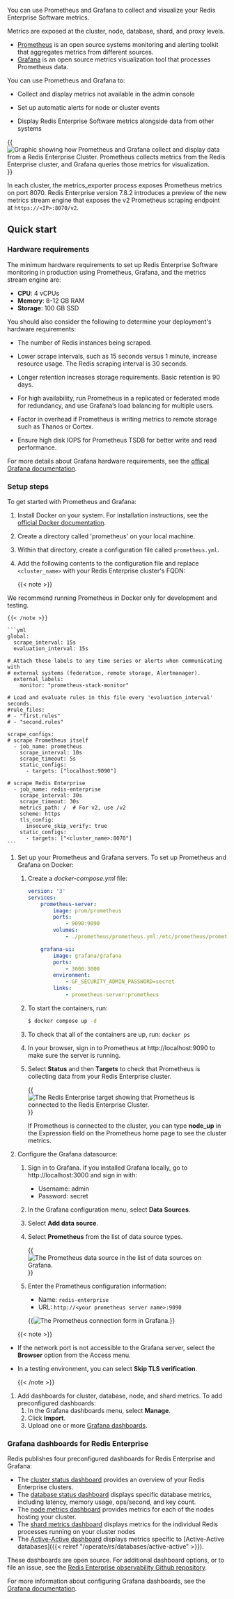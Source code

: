 
You can use Prometheus and Grafana to collect and visualize your Redis Enterprise Software metrics.

Metrics are exposed at the cluster, node, database, shard, and proxy levels.


- [Prometheus](https://prometheus.io/) is an open source systems monitoring and alerting toolkit that aggregates metrics from different sources.
- [Grafana](https://grafana.com/) is an open source metrics visualization tool that processes Prometheus data.

You can use Prometheus and Grafana to:
- Collect and display metrics not available in the admin console

- Set up automatic alerts for node or cluster events

- Display Redis Enterprise Software metrics alongside data from other systems

{{<image filename="images/rs/grafana-prometheus.png" alt="Graphic showing how Prometheus and Grafana collect and display data from a Redis Enterprise Cluster. Prometheus collects metrics from the Redis Enterprise cluster, and Grafana queries those metrics for visualization.">}}

In each cluster, the metrics_exporter process exposes Prometheus metrics on port 8070.
Redis Enterprise version 7.8.2 introduces a preview of the new metrics stream engine that exposes the v2 Prometheus scraping endpoint at `https://<IP>:8070/v2`.

## Quick start

### Hardware requirements

The minimum hardware requirements to set up Redis Enterprise Software monitoring in production using Prometheus, Grafana, and the metrics stream engine are:

- **CPU**: 4 vCPUs
- **Memory**: 8-12 GB RAM
- **Storage**: 100 GB SSD

You should also consider the following to determine your deployment's hardware requirements:

- The number of Redis instances being scraped.

- Lower scrape intervals, such as 15 seconds versus 1 minute, increase resource usage. The Redis scraping interval is 30 seconds.

- Longer retention increases storage requirements. Basic retention is 90 days.

- For high availability, run Prometheus in a replicated or federated mode for redundancy, and use Grafana’s load balancing for multiple users.

- Factor in overhead if Prometheus is writing metrics to remote storage such as Thanos or Cortex.

- Ensure high disk IOPS for Prometheus TSDB for better write and read performance.

For more details about Grafana hardware requirements, see the [offical Grafana documentation](https://grafana.com/docs/enterprise-traces/latest/setup/hardware-requirements/).

### Setup steps

To get started with Prometheus and Grafana:

1. Install Docker on your system. For installation instructions, see the [official Docker documentation](https://docs.docker.com/get-started/get-docker/).

1. Create a directory called 'prometheus' on your local machine.

1. Within that directory, create a configuration file called `prometheus.yml`.
1. Add the following contents to the configuration file and replace `<cluster_name>` with your Redis Enterprise cluster's FQDN:

    {{< note >}}

We recommend running Prometheus in Docker only for development and testing.

    {{< /note >}}

    ```yml
    global:
      scrape_interval: 15s
      evaluation_interval: 15s

    # Attach these labels to any time series or alerts when communicating with
    # external systems (federation, remote storage, Alertmanager).
      external_labels:
        monitor: "prometheus-stack-monitor"

    # Load and evaluate rules in this file every 'evaluation_interval' seconds.
    #rule_files:
    # - "first.rules"
    # - "second.rules"

    scrape_configs:
    # scrape Prometheus itself
      - job_name: prometheus
        scrape_interval: 10s
        scrape_timeout: 5s
        static_configs:
          - targets: ["localhost:9090"]

    # scrape Redis Enterprise
      - job_name: redis-enterprise
        scrape_interval: 30s
        scrape_timeout: 30s
        metrics_path: /  # For v2, use /v2
        scheme: https
        tls_config:
          insecure_skip_verify: true
        static_configs:
          - targets: ["<cluster_name>:8070"]
    ```

1. Set up your Prometheus and Grafana servers.
    To set up Prometheus and Grafana on Docker:
    1. Create a _docker-compose.yml_ file:

        ```yml
        version: '3'
        services:
            prometheus-server:
                image: prom/prometheus
                ports:
                    - 9090:9090
                volumes:
                    - ./prometheus/prometheus.yml:/etc/prometheus/prometheus.yml

            grafana-ui:
                image: grafana/grafana
                ports:
                    - 3000:3000
                environment:
                    - GF_SECURITY_ADMIN_PASSWORD=secret
                links:
                    - prometheus-server:prometheus
        ```

    1. To start the containers, run:

        ```sh
        $ docker compose up -d
        ```

    1. To check that all of the containers are up, run: `docker ps`
    1. In your browser, sign in to Prometheus at http://localhost:9090 to make sure the server is running.
    1. Select **Status** and then **Targets** to check that Prometheus is collecting data from your Redis Enterprise cluster.

        {{<image filename="images/rs/prometheus-target.png" alt="The Redis Enterprise target showing that Prometheus is connected to the Redis Enterprise Cluster.">}}

        If Prometheus is connected to the cluster, you can type **node_up** in the Expression field on the Prometheus home page to see the cluster metrics.

1. Configure the Grafana datasource:
    1. Sign in to Grafana. If you installed Grafana locally, go to http://localhost:3000 and sign in with:

        - Username: admin
        - Password: secret

    1. In the Grafana configuration menu, select **Data Sources**.

    1. Select **Add data source**.

    1. Select **Prometheus** from the list of data source types.

        {{<image filename="images/rs/prometheus-datasource.png" alt="The Prometheus data source in the list of data sources on Grafana.">}}

    1. Enter the Prometheus configuration information:

        - Name: `redis-enterprise`
        - URL: `http://<your prometheus server name>:9090`

        {{<image filename="images/rs/prometheus-connection.png" alt="The Prometheus connection form in Grafana.">}}

    {{< note >}}

- If the network port is not accessible to the Grafana server, select the **Browser** option from the Access menu.
- In a testing environment, you can select **Skip TLS verification**.

    {{< /note >}}

1. Add dashboards for cluster, database, node, and shard metrics.
    To add preconfigured dashboards:
    1. In the Grafana dashboards menu, select **Manage**.
    1. Click **Import**.
    1. Upload one or more [Grafana dashboards](#grafana-dashboards-for-redis-enterprise).

### Grafana dashboards for Redis Enterprise

Redis publishes four preconfigured dashboards for Redis Enterprise and Grafana:

* The [cluster status dashboard](https://grafana.com/grafana/dashboards/18405-cluster-status-dashboard/) provides an overview of your Redis Enterprise clusters.
* The [database status dashboard](https://grafana.com/grafana/dashboards/18408-database-status-dashboard/) displays specific database metrics, including latency, memory usage, ops/second, and key count.
* The [node metrics dashboard](https://github.com/redis-field-engineering/redis-enterprise-observability/blob/main/grafana/dashboards/grafana_v9-11/software/basic/redis-software-node-dashboard_v9-11.json) provides metrics for each of the nodes hosting your cluster.
* The [shard metrics dashboard](https://github.com/redis-field-engineering/redis-enterprise-observability/blob/main/grafana/dashboards/grafana_v9-11/software/basic/redis-software-shard-dashboard_v9-11.json) displays metrics for the individual Redis processes running on your cluster nodes
* The [Active-Active dashboard](https://github.com/redis-field-engineering/redis-enterprise-observability/blob/main/grafana/dashboards/grafana_v9-11/software/basic/redis-software-active-active-dashboard_v9-11.json) displays metrics specific to [Active-Active databases]({{< relref "/operate/rs/databases/active-active" >}}).

These dashboards are open source. For additional dashboard options, or to file an issue, see the [Redis Enterprise observability Github repository](https://github.com/redis-field-engineering/redis-enterprise-observability/tree/main/grafana).

For more information about configuring Grafana dashboards, see the [Grafana documentation](https://grafana.com/docs/).
